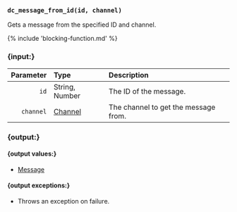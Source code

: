 ### `dc_message_from_id(id, channel)`

Gets a message from the specified ID and channel.

{% include 'blocking-function.md' %}


### {input:}

| Parameter | Type                          | Description                          |
|----------:|:------------------------------|:-------------------------------------|
|      `id` | String, Number                | The ID of the message.               |
| `channel` | [Channel](/values/channel.md) | The channel to get the message from. |


### {output:}

#### {output values:}

* [Message](/values/message.md)

#### {output exceptions:}

* Throws an exception on failure.